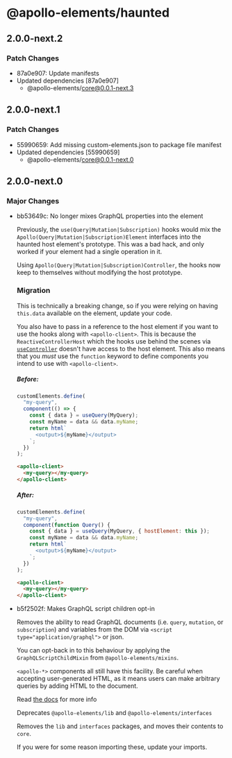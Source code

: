 # @apollo-elements/haunted

## 2.0.0-next.2

### Patch Changes

- 87a0e907: Update manifests
- Updated dependencies [87a0e907]
  - @apollo-elements/core@0.0.1-next.3

## 2.0.0-next.1

### Patch Changes

- 55990659: Add missing custom-elements.json to package file manifest
- Updated dependencies [55990659]
  - @apollo-elements/core@0.0.1-next.0

## 2.0.0-next.0

### Major Changes

- bb53649c: No longer mixes GraphQL properties into the element

  Previously, the `use(Query|Mutation|Subscription)` hooks would mix the `Apollo(Query|Mutation|Subscription)Element` interfaces into the haunted host element's prototype. This was a bad hack, and only worked if your element had a single operation in it.

  Using `Apollo(Query|Mutation|Subscription)Controller`, the hooks now keep to themselves without modifying the host prototype.

  ### Migration

  This is technically a breaking change, so if you were relying on having `this.data` available on the element, update your code.

  You also have to pass in a reference to the host element if you want to use the hooks along with `<apollo-client>`. This is because the `ReactiveControllerHost` which the hooks use behind the scenes via [`useController`]() doesn't have access to the host element. This also means that you _must_ use the `function` keyword to define components you intend to use with `<apollo-client>`.

  ##### Before:

  ```js
  customElements.define(
    "my-query",
    component(() => {
      const { data } = useQuery(MyQuery);
      const myName = data && data.myName;
      return html`
        <output>${myName}</output>
      `;
    })
  );
  ```

  ```html
  <apollo-client>
    <my-query></my-query>
  </apollo-client>
  ```

  ##### After:

  ```js
  customElements.define(
    "my-query",
    component(function Query() {
      const { data } = useQuery(MyQuery, { hostElement: this });
      const myName = data && data.myName;
      return html`
        <output>${myName}</output>
      `;
    })
  );
  ```

  ```html
  <apollo-client>
    <my-query></my-query>
  </apollo-client>
  ```

- b5f2502f: Makes GraphQL script children opt-in

  Removes the ability to read GraphQL documents (i.e. `query`, `mutation`, or `subscription`) and variables from the DOM via `<script type="application/graphql">` or json.

  You can opt-back in to this behaviour by applying the `GraphQLScriptChildMixin` from `@apollo-elements/mixins`.

  `<apollo-*>` components all still have this facility. Be careful when accepting user-generated HTML, as it means users can make arbitrary queries by adding HTML to the document.

  Read [the docs](https://apolloelements.dev/api/libraries/mixins/graphql-script-child-mixin/) for more info

  Deprecates `@apollo-elements/lib` and `@apollo-elements/interfaces`

  Removes the `lib` and `interfaces` packages, and moves their contents to `core`.

  If you were for some reason importing these, update your imports.
